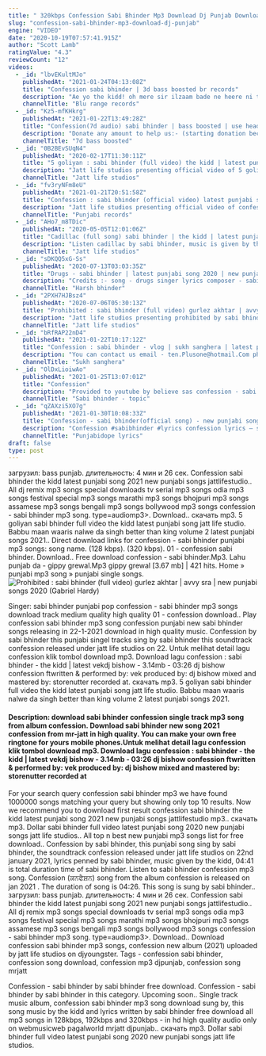 ```yaml
---
title: " 320kbps Confession Sabi Bhinder Mp3 Download Dj Punjab Download"
slug: "confession-sabi-bhinder-mp3-download-dj-punjab"
engine: "VIDEO"
date: "2020-10-19T07:57:41.915Z"
author: "Scott Lamb"
ratingValue: "4.3"
reviewCount: "12"
videos:
  - _id: "lbvEKultMJo"
    publishedAt: "2021-01-24T04:13:08Z"
    title: "Confession sabi bhinder | 3d bass boosted br records"
    description: "Ae yo the kidd! oh mere sir ilzaam bade ne heere ni tere sir na aa jaan kidre paap mere ya te meri zindagi vicho door hoja ya phir aake goli maar ja"
    channelTitle: "Blu range records"
  - _id: "Kz5-mfKHkrg"
    publishedAt: "2021-01-22T13:49:28Z"
    title: "Confession(7d audio) sabi bhinder | bass boosted | use headphone please 🎧"
    description: "Donate any amount to help us:- (starting donation because i post copyrighted content and can not make money from them)"
    channelTitle: "7d bass boosted"
  - _id: "0B2BEvSUqN4"
    publishedAt: "2020-02-17T11:30:11Z"
    title: "5 goliyan : sabi bhinder (full video) the kidd | latest punjabi song | jatt life studio"
    description: "Jatt life studios presenting official video of 5 goliyan by sabi bhinder click here to subscribe : you can downloadplay audio"
    channelTitle: "Jatt life studios"
  - _id: "fv3ryNFm8eU"
    publishedAt: "2021-01-21T20:51:58Z"
    title: "Confession : sabi bhinder (official video) latest punjabi song 2021 | new punjabi songs"
    description: "Jatt life studios presenting official video of confession by sabi bhinder click here to subscribe : you can downloadplay"
    channelTitle: "Punjabi records"
  - _id: "AHo7_m8TDic"
    publishedAt: "2020-05-05T12:01:06Z"
    title: "Cadillac (full song) sabi bhinder | the kidd | latest punjabi songs 2020 | jatt life studios"
    description: "Listen cadillac by sabi bhinder, music is given by the kidd. Song : cadillac singer lyrics composer : sabi bhinder music : the kidd lyrical video : mr."
    channelTitle: "Jatt life studios"
  - _id: "sDKQQ5xG-Ss"
    publishedAt: "2020-07-13T03:03:35Z"
    title: "Drugs - sabi bhinder | latest punjabi song 2020 | new punjabi song | full audio song |"
    description: "Credits :- song - drugs singer lyrics composer - sabi bhinder music - brown boys lyrical video by - rinku nanowal note - this audio song is not a official"
    channelTitle: "Harsh bhinder"
  - _id: "2PXH7HJBsz4"
    publishedAt: "2020-07-06T05:30:13Z"
    title: "Prohibited : sabi bhinder (full video) gurlez akhtar | avvy sra | new punjabi songs 2020"
    description: "Jatt life studios presenting prohibited by sabi bhinder click here to subscribe : you can playdownload audio on : wynk"
    channelTitle: "Jatt life studios"
  - _id: "bRfRAP22nD4"
    publishedAt: "2021-01-22T10:17:12Z"
    title: "Confession : sabi bhinder - vlog | sukh sanghera | latest punjabi song 2021 | new punjabi songs |"
    description: "You can contact us email - ten.Plusone@hotmail.Com ph- 001-7785525143 website - tenplusonecreations.Com 10+1 creations was founded by sukh"
    channelTitle: "Sukh sanghera"
  - _id: "OlDxLioiwAo"
    publishedAt: "2021-01-25T13:07:01Z"
    title: "Confession"
    description: "Provided to youtube by believe sas confession · sabi bhinder · sabi bhinder · sabi bhinder confession ℗ jatt life studios released on: 2021-01-22"
    channelTitle: "Sabi bhinder - topic"
  - _id: "qZAXzi5XO7g"
    publishedAt: "2021-01-30T10:08:33Z"
    title: "Confession - sabi bhinder(official song) - new punjabi songs 2021"
    description: "Confession #sabibhinder #lyrics confession lyrics – sabi bhinder confession lyrics by sabi bhinder is latest punjabi song with music given by the kidd while"
    channelTitle: "Punjabidope lyrics"
draft: false
type: post
---
```


загрузил: bass punjab. длительность: 4 мин и 26 сек. Confession sabi bhinder the kidd latest punjabi song 2021 new punjabi songs jattlifestudio.. All dj remix mp3 songs special downloads tv serial mp3 songs odia mp3 songs festival special mp3 songs marathi mp3 songs bhojpuri mp3 songs assamese mp3 songs bengali mp3 songs bollywood mp3 songs confession - sabi bhinder mp3 song.  type=audiomp3&gt;. Download.. скачать mp3. 5 goliyan sabi bhinder full video the kidd latest punjabi song jatt life studio. Babbu maan waaris nalwe da singh better than king volume 2 latest punjabi songs 2021.. Direct download links for confession - sabi bhinder punjabi mp3 songs: song name. (128 kbps). (320 kbps). 01 - confession sabi bhinder. Download.. Free download confession - sabi bhinder.Mp3. Lahu punjab da - gippy grewal.Mp3 gippy grewal [3.67 mb] | 421 hits. Home » punjabi mp3 song » punjabi single songs.
![Prohibited : sabi bhinder (full video) gurlez akhtar | avvy sra | new punjabi songs 2020 (Gabriel Hardy)](https://i.ytimg.com/vi/2PXH7HJBsz4/hqdefault.jpg "Prohibited : sabi bhinder (full video) gurlez akhtar | avvy sra | new punjabi songs 2020 (Lettie Higgins)")

Singer: sabi bhinder punjabi pop confession - sabi bhinder mp3 songs download track medium quality high quality 01 - confession download.. Play confession sabi bhinder mp3 song confession punjabi new sabi bhinder songs releasing in 22-1-2021 download in high quality music. Confession by sabi bhinder this punjabi singel tracks sing by sabi bhinder this soundtrack confession released under jatt life studios on 22. Untuk melihat detail lagu confession klik tombol download mp3. Download lagu confession : sabi bhinder - the kidd | latest vekdj bishow - 3.14mb - 03:26 dj bishow confession ftwritten &amp; performed by: vek produced by: dj bishow mixed and mastered by: storenutter recorded at. скачать mp3. 5 goliyan sabi bhinder full video the kidd latest punjabi song jatt life studio. Babbu maan waaris nalwe da singh better than king volume 2 latest punjabi songs 2021.
<!--inArticleAds-->

<!--galleryOne-->

#### Description: download sabi bhinder confession single track mp3 song from album confession. Download sabi bhinder new song 2021 confession from mr-jatt in high quality. You can make your own free ringtone for yours mobile phones.Untuk melihat detail lagu confession klik tombol download mp3. Download lagu confession : sabi bhinder - the kidd | latest vekdj bishow - 3.14mb - 03:26 dj bishow confession ftwritten &amp; performed by: vek produced by: dj bishow mixed and mastered by: storenutter recorded at
<!--inArticleAds-->

<!--galleryTwo-->

For your search query confession sabi bhinder mp3 we have found 1000000 songs matching your query but showing only top 10 results. Now we recommend you to download first result confession sabi bhinder the kidd latest punjabi song 2021 new punjabi songs jattlifestudio mp3.. скачать mp3. Dollar sabi bhinder full video latest punjabi song 2020 new punjabi songs jatt life studios.. All top n best new punjabi mp3 songs list for free download.. Confession by sabi bhinder, this punjabi song sing by sabi bhinder, the soundtrack confession released under jatt life studios on 22nd january 2021, lyrics penned by sabi bhinder, music given by the kidd, 04:41 is total duration time of sabi bhinder. Listen to sabi bhinder confession mp3 song. Confession (ਕਨਫੈਸ਼ਨ) song from the album confession is released on jan 2021 . The duration of song is 04:26. This song is sung by sabi bhinder.. загрузил: bass punjab. длительность: 4 мин и 26 сек. Confession sabi bhinder the kidd latest punjabi song 2021 new punjabi songs jattlifestudio.. All dj remix mp3 songs special downloads tv serial mp3 songs odia mp3 songs festival special mp3 songs marathi mp3 songs bhojpuri mp3 songs assamese mp3 songs bengali mp3 songs bollywood mp3 songs confession - sabi bhinder mp3 song.  type=audiomp3&gt;. Download.. Download confession sabi bhinder mp3 songs, confession new album (2021) uploaded by jatt life studios on djyoungster. Tags - confession sabi bhinder, confession song download, confession mp3 djpunjab, confession song mrjatt
<!--galleryThree-->

Confession - sabi bhinder by sabi bhinder free download. Confession - sabi bhinder by sabi bhinder in this category. Upcoming soon.. Single track music album, confession sabi bhinder mp3 song download sung by, this song music by the kidd and lyrics written by sabi bhinder free download all mp3 songs in 128kbps, 192kbps and 320kbps - in hd high quality audio only on webmusicweb pagalworld mrjatt djpunjab.. скачать mp3. Dollar sabi bhinder full video latest punjabi song 2020 new punjabi songs jatt life studios.